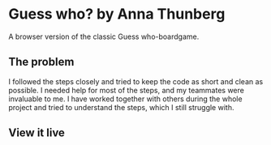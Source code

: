 # Guess who? by Anna Thunberg

A browser version of the classic Guess who-boardgame.

## The problem

I followed the steps closely and tried to keep the code as short and clean as possible. I needed help for most of the steps, and my teammates were invaluable to me. I have worked together with others during the whole project and tried to understand the steps, which I still struggle with. 

## View it live


